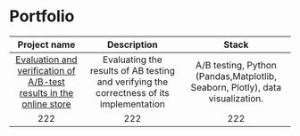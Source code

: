 # Portfolio
| Project name | Description | Stack |
| :---------------------------------------------------------------------------------------------: | :--------------------------------------------------------------------------------------: |:---------------------------:|
| [Evaluation and verification of A/B-test results in the online store](https://www.google.com/](https://github.com/kuznets23/Portfolio/tree/main/Evaluation%20and%20verification%20of%20AB-test)) | Evaluating the results of AB testing and verifying the correctness of its implementation | A/B testing, Python (Pandas,Matplotlib, Seaborn, Plotly), data visualization. |
222  | 222 | 222 
